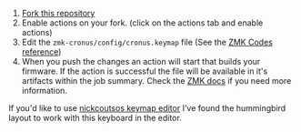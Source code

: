 1) [Fork this repository](https://github.com/dibaltic/zmk_cronus/fork)
2) Enable actions on your fork. (click on the actions tab and enable actions)
3) Edit the `zmk-cronus/config/cronus.keymap` file (See the [ZMK Codes reference](https://zmk.dev/docs/codes))
4) When you push the changes an action will start that builds your firmware. If the action is successful the file will be available in it's artifacts within the job summary. Check the [ZMK docs](https://zmk.dev/docs/user-setup#installing-the-firmware) if you need more information.

If you'd like to use [nickcoutsos keymap editor](https://nickcoutsos.github.io/keymap-editor/) I've found the hummingbird layout to work with this keyboard in the editor. 
